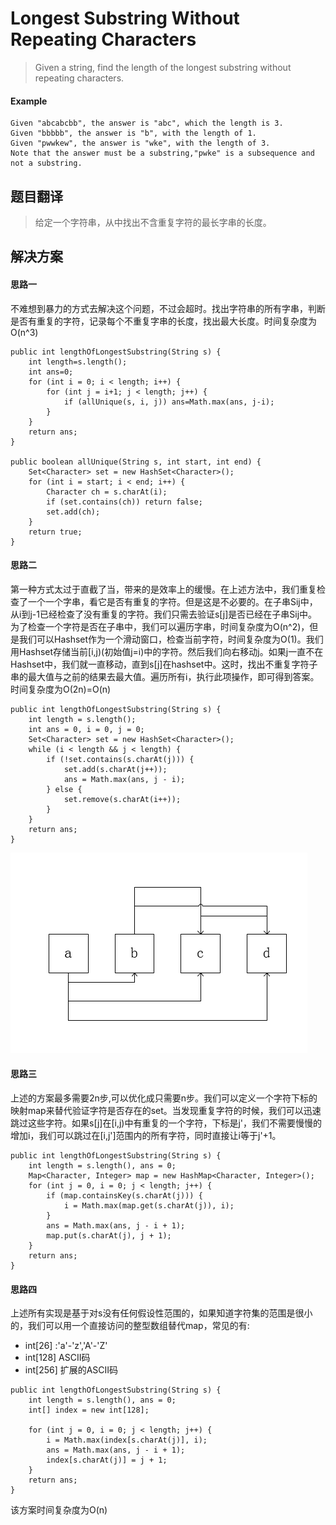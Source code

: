 # Longest Substring Without Repeating Characters #
>Given a string, find the length of the longest substring without repeating characters.

#### Example ####
```
Given "abcabcbb", the answer is "abc", which the length is 3.
Given "bbbbb", the answer is "b", with the length of 1.
Given "pwwkew", the answer is "wke", with the length of 3. 
Note that the answer must be a substring,"pwke" is a subsequence and not a substring.
```
## 题目翻译 ##
>给定一个字符串，从中找出不含重复字符的最长字串的长度。

## 解决方案 ##
#### 思路一 ####
不难想到暴力的方式去解决这个问题，不过会超时。找出字符串的所有字串，判断是否有重复的字符，记录每个不重复字串的长度，找出最大长度。时间复杂度为 O(n^3)
```
public int lengthOfLongestSubstring(String s) {
	int length=s.length();
	int ans=0;
	for (int i = 0; i < length; i++) {
		for (int j = i+1; j < length; j++) {
			if (allUnique(s, i, j)) ans=Math.max(ans, j-i);
		}
	}
	return ans;
}

public boolean allUnique(String s, int start, int end) {
	Set<Character> set = new HashSet<Character>();
	for (int i = start; i < end; i++) {
		Character ch = s.charAt(i);
		if (set.contains(ch)) return false;
		set.add(ch);
	}
	return true;
}
```

#### 思路二 ####
第一种方式太过于直截了当，带来的是效率上的缓慢。在上述方法中，我们重复检查了一个一个字串，看它是否有重复的字符。但是这是不必要的。在子串Sij中，从i到j-1已经检查了没有重复的字符。我们只需去验证s[j]是否已经在子串Sij中。为了检查一个字符是否在子串中，我们可以遍历字串，时间复杂度为O(n^2)，但是我们可以Hashset作为一个滑动窗口，检查当前字符，时间复杂度为O(1)。我们用Hashset存储当前[i,j)(初始值j=i)中的字符。然后我们向右移动j。如果j一直不在Hashset中，我们就一直移动，直到s[j]在hashset中。这时，找出不重复字符子串的最大值与之前的结果去最大值。遍历所有i，执行此项操作，即可得到答案。时间复杂度为O(2n)=O(n)
```
public int lengthOfLongestSubstring(String s) {
	int length = s.length();
	int ans = 0, i = 0, j = 0;
	Set<Character> set = new HashSet<Character>();
	while (i < length && j < length) {
		if (!set.contains(s.charAt(j))) {
			set.add(s.charAt(j++));
			ans = Math.max(ans, j - i);
		} else {
			set.remove(s.charAt(i++));
		}
	}
	return ans;
}
```
![Alt text](/src/main/resources/images/3_1.png "")

#### 思路三 ####
上述的方案最多需要2n步,可以优化成只需要n步。我们可以定义一个字符下标的映射map来替代验证字符是否存在的set。当发现重复字符的时候，我们可以迅速跳过这些字符。如果s[j]在[i,j)中有重复的一个字符，下标是j'，我们不需要慢慢的增加i，我们可以跳过在[i,j']范围内的所有字符，同时直接让i等于j'+1。
```
public int lengthOfLongestSubstring(String s) {
	int length = s.length(), ans = 0;
	Map<Character, Integer> map = new HashMap<Character, Integer>();
	for (int j = 0, i = 0; j < length; j++) {
		if (map.containsKey(s.charAt(j))) {
			i = Math.max(map.get(s.charAt(j)), i);
		}
		ans = Math.max(ans, j - i + 1);
		map.put(s.charAt(j), j + 1);
	}
	return ans;
}
```

#### 思路四 #####
上述所有实现是基于对s没有任何假设性范围的，如果知道字符集的范围是很小的，我们可以用一个直接访问的整型数组替代map，常见的有:
* int[26] :'a'-'z','A'-'Z'
* int[128] ASCII码
* int[256] 扩展的ASCII码
```
public int lengthOfLongestSubstring(String s) {
	int length = s.length(), ans = 0;
	int[] index = new int[128];

	for (int j = 0, i = 0; j < length; j++) {
		i = Math.max(index[s.charAt(j)], i);
		ans = Math.max(ans, j - i + 1);
		index[s.charAt(j)] = j + 1;
	}
	return ans;
}
```
该方案时间复杂度为O(n)